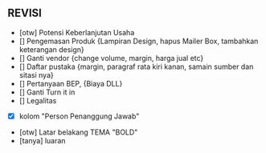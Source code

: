 ## REVISI

-  [otw] Potensi Keberlanjutan Usaha 
-  [] Pengemasan Produk {Lampiran Design, hapus Mailer Box, tambahkan keterangan design}
-  [] Ganti vendor {change volume, margin, harga jual etc}
-  [] Daftar pustaka {margin, paragraf rata kiri kanan, samain sumber dan sitasi nya}
-  [] Pertanyaan BEP, {Biaya DLL}
-  [] Ganti Turn it in
-  [] Legalitas
-  [x] kolom "Person Penanggung Jawab"
-  [otw] Latar belakang TEMA "BOLD"
- [tanya] luaran